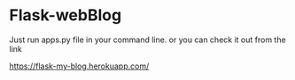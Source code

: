 # Flask-webBlog

Just run apps.py file in your command line.
or you can check it out from the link

https://flask-my-blog.herokuapp.com/

